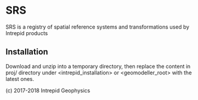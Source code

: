 # SRS
SRS is a registry of spatial reference systems and transformations used by Intrepid products

## Installation
Download and unzip into a temporary directory, then replace the content in proj/ directory under <intrepid_installation> or <geomodeller_root> with the latest ones. 

(c) 2017-2018 Intrepid Geophysics
